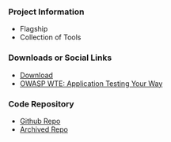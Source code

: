 ### Project Information

* Flagship
* Collection of Tools

### Downloads or Social Links
* [Download](https://www.appsecpipeline.org/apt/downloads/)
* [OWASP WTE: Application Testing Your Way](http://www.slideshare.net/mtesauro/owasp-wte-now-in-the-cloud)

### Code Repository
* [Github Repo](https://github.com/mtesauro/owasp-wte)
* [Archived Repo](https://code.google.com/archive/p/owasp-wte/)